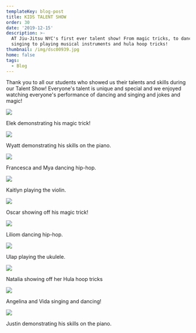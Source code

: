 ```yaml
---
templateKey: blog-post
title: KIDS TALENT SHOW
order: 30
date: '2019-12-15'
description: >-
  AT Jiu-Jitsu NYC's first ever talent show! From magic tricks, to dancing and
  singing to playing musical instruments and hula hoop tricks!
thumbnail: /img/dsc00939.jpg
home: false
tags:
  - Blog
---
```

Thank you to all our students who showed us their talents and skills during our Talent Show! Everyone's talent is unique and special and we enjoyed watching everyone's performance of dancing and singing and jokes and magic!

![](/img/dsc00701.jpg)

Elek demonstrating his magic trick!

![](/img/dsc00739.jpg)

Wyatt demonstrating his skills on the piano.

![](/img/dsc00850.jpg)

Francesca and Mya dancing hip-hop.

![](/img/dsc00819.jpg)

Kaitlyn playing the violin.

![](/img/dsc00808.jpg)

Oscar showing off his magic trick!

![](/img/dsc00847.jpg)

Liliom dancing hip-hop.

![](/img/dsc00803.jpg)

Ulap playing the ukulele.

![](/img/dsc00786.jpg)

Natalia showing off her Hula hoop tricks

![](/img/dsc00764.jpg)

Angelina and Vida singing and dancing!

![](/img/dsc00752.jpg)

Justin demonstrating his skills on the piano.
